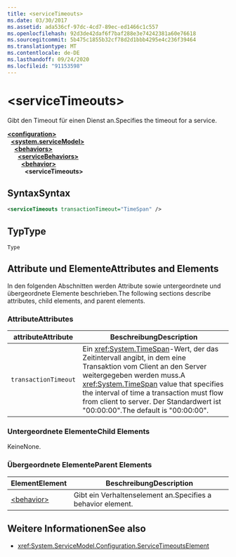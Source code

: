 ```yaml
---
title: <serviceTimeouts>
ms.date: 03/30/2017
ms.assetid: ada536cf-97dc-4cd7-89ec-ed1466c1c557
ms.openlocfilehash: 92d3de42daf6f7baf288e3e74242381a60e76618
ms.sourcegitcommit: 5b475c1855b32cf78d2d1bbb4295e4c236f39464
ms.translationtype: MT
ms.contentlocale: de-DE
ms.lasthandoff: 09/24/2020
ms.locfileid: "91153598"
---
```

# \<serviceTimeouts>

<span data-ttu-id="db03d-101">Gibt den Timeout für einen Dienst an.</span><span class="sxs-lookup"><span data-stu-id="db03d-101">Specifies the timeout for a service.</span></span>  
  
[**\<configuration>**](../configuration-element.md)\
&nbsp;&nbsp;[**\<system.serviceModel>**](system-servicemodel.md)\
&nbsp;&nbsp;&nbsp;&nbsp;[**\<behaviors>**](behaviors.md)\
&nbsp;&nbsp;&nbsp;&nbsp;&nbsp;&nbsp;[**\<serviceBehaviors>**](servicebehaviors.md)\
&nbsp;&nbsp;&nbsp;&nbsp;&nbsp;&nbsp;&nbsp;&nbsp;[**\<behavior>**](behavior-of-servicebehaviors.md)\
&nbsp;&nbsp;&nbsp;&nbsp;&nbsp;&nbsp;&nbsp;&nbsp;&nbsp;&nbsp;**\<serviceTimeouts>**  
  
## <a name="syntax"></a><span data-ttu-id="db03d-102">Syntax</span><span class="sxs-lookup"><span data-stu-id="db03d-102">Syntax</span></span>  
  
```xml  
<serviceTimeouts transactionTimeout="TimeSpan" />
```  
  
## <a name="type"></a><span data-ttu-id="db03d-103">Typ</span><span class="sxs-lookup"><span data-stu-id="db03d-103">Type</span></span>  

 `Type`  
  
## <a name="attributes-and-elements"></a><span data-ttu-id="db03d-104">Attribute und Elemente</span><span class="sxs-lookup"><span data-stu-id="db03d-104">Attributes and Elements</span></span>  

 <span data-ttu-id="db03d-105">In den folgenden Abschnitten werden Attribute sowie untergeordnete und übergeordnete Elemente beschrieben.</span><span class="sxs-lookup"><span data-stu-id="db03d-105">The following sections describe attributes, child elements, and parent elements.</span></span>  
  
### <a name="attributes"></a><span data-ttu-id="db03d-106">Attribute</span><span class="sxs-lookup"><span data-stu-id="db03d-106">Attributes</span></span>  
  
|<span data-ttu-id="db03d-107">attribute</span><span class="sxs-lookup"><span data-stu-id="db03d-107">Attribute</span></span>|<span data-ttu-id="db03d-108">Beschreibung</span><span class="sxs-lookup"><span data-stu-id="db03d-108">Description</span></span>|  
|---------------|-----------------|  
|`transactionTimeout`|<span data-ttu-id="db03d-109">Ein <xref:System.TimeSpan>-Wert, der das Zeitintervall angibt, in dem eine Transaktion vom Client an den Server weitergegeben werden muss.</span><span class="sxs-lookup"><span data-stu-id="db03d-109">A <xref:System.TimeSpan> value that specifies the interval of time a transaction must flow from client to server.</span></span> <span data-ttu-id="db03d-110">Der Standardwert ist "00:00:00".</span><span class="sxs-lookup"><span data-stu-id="db03d-110">The default is "00:00:00".</span></span>|  
  
### <a name="child-elements"></a><span data-ttu-id="db03d-111">Untergeordnete Elemente</span><span class="sxs-lookup"><span data-stu-id="db03d-111">Child Elements</span></span>  

 <span data-ttu-id="db03d-112">Keine</span><span class="sxs-lookup"><span data-stu-id="db03d-112">None.</span></span>  
  
### <a name="parent-elements"></a><span data-ttu-id="db03d-113">Übergeordnete Elemente</span><span class="sxs-lookup"><span data-stu-id="db03d-113">Parent Elements</span></span>  
  
|<span data-ttu-id="db03d-114">Element</span><span class="sxs-lookup"><span data-stu-id="db03d-114">Element</span></span>|<span data-ttu-id="db03d-115">Beschreibung</span><span class="sxs-lookup"><span data-stu-id="db03d-115">Description</span></span>|  
|-------------|-----------------|  
|[\<behavior>](behavior-of-endpointbehaviors.md)|<span data-ttu-id="db03d-116">Gibt ein Verhaltenselement an.</span><span class="sxs-lookup"><span data-stu-id="db03d-116">Specifies a behavior element.</span></span>|  
  
## <a name="see-also"></a><span data-ttu-id="db03d-117">Weitere Informationen</span><span class="sxs-lookup"><span data-stu-id="db03d-117">See also</span></span>

- <xref:System.ServiceModel.Configuration.ServiceTimeoutsElement>
